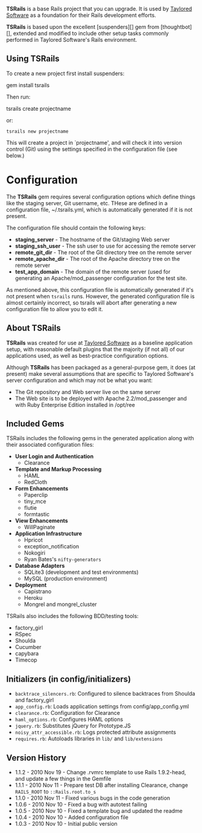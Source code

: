 **TSRails** is a base Rails project that you can upgrade. It is used by
[Taylored Software][] as a foundation for their Rails development
efforts.

**TSRails** is based upon the excellent [suspenders][] gem from
[thoughtbot][], extended and modified to include other setup tasks commonly
performed in Taylored Software's Rails environment.

Using TSRails
-------------

To create a new project first install suspenders:

  gem install tsrails

Then run:

  tsrails create projectname

or:

	tsrails new projectname

This will create a project in `projectname', and will check it into version
control (Git) using the settings specified in the configuration file (see
below.)

Configuration
=============

The **TSRails** gem requires several configuration options which define things
like the staging server, Git username, etc. THese are defined in a
configuration file, ~/.tsrails.yml, which is automatically generated if it
is not present.

The configuration file should contain the following keys:

- **staging_server** - The hostname of the Git/staging Web server
- **staging_ssh_user** - The ssh user to use for accessing the remote server
- **remote_git_dir** - The root of the Git directory tree on the remote server
- **remote_apache_dir** - The root of the Apache directory tree on the remote
  server
- **test_app_domain** - The domain of the remote server (used for generating
  an Apache/mod_passenger configuration for the test site.

As mentioned above, this configuration file is automatically generated if it's
not present when `tsrails` runs. However, the generated configuration file is
almost certainly incorrect, so tsrails will abort after generating a new
configuration file to allow you to edit it.

About TSRails
-------------

**TSRails** was created for use at [Taylored Software][] as a baseline application
setup, with reasonable default plugins that the majority (if not all) of our
applications used, as well as best-practice configuration options.

Although **TSRails** has been packaged as a general-purpose gem, it does (at
present) make several assumptions that are specific to Taylored Software's
server configuration and which may not be what you want:

- The Git repository and Web server live on the same server
- The Web site is to be deployed with Apache 2.2/mod_passenger and
  with Ruby Enterprise Edition installed in /opt/ree

Included Gems
-------------

TSRails includes the following gems in the generated application along with
their associated configuration files:

- **User Login and Authentication**
	- Clearance
- **Template and Markup Processing**
	- HAML
	- RedCloth
- **Form Enhancements**
	- Paperclip
	- tiny_mce
	- flutie
	- formtastic
- **View Enhancements**
	- WillPaginate
- **Application Infrastructure**
	- Hpricot
	- exception_notification
	- Nokogiri
	- Ryan Bates's `nifty-generators`
- **Database Adapters**
	- SQLite3 (development and test environments)
	- MySQL (production environment)
- **Deployment**
	- Capistrano
	- Heroku
	- Mongrel and mongrel_cluster

TSRails also includes the following BDD/testing tools:

- factory_girl
- RSpec
- Shoulda
- Cucumber
- capybara
- Timecop

Initializers (in config/initializers)
-------------------------------------

- `backtrace_silencers.rb`: Configured to silence backtraces from Shoulda and
  factory_girl
- `app_config.rb`: Loads application settings from config/app_config.yml
- `clearance.rb`: Configuration for Clearance
- `haml_options.rb`: Configures HAML options
- `jquery.rb`: Substitutes jQuery for Prototype.JS
- `noisy_attr_accessible.rb`: Logs protected attribute assignments
- `requires.rb`: Autoloads libraries in `lib/` and `lib/extensions`

Version History
---------------
- 1.1.2 - 2010 Nov 19 - Change .rvmrc template to use Rails 1.9.2-head, and
  update a few things in the Gemfile
- 1.1.1 - 2010 Nov 11 - Prepare test DB after installing Clearance, change `RAILS_ROOT` to
  `::Rails.root.to_s`
- 1.1.0 - 2010 Nov 11 - Fixed various bugs in the code generation
- 1.0.6 - 2010 Nov 10 - Fixed a bug with autotest failing
- 1.0.5 - 2010 Nov 10 - Fixed a template bug and updated the readme
- 1.0.4 - 2010 Nov 10 - Added configuration file
- 1.0.3 - 2010 Nov 10 - Initial public version

[Taylored Software]: http://www.taylored-software.com
